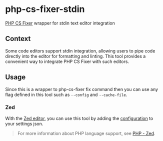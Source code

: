 # php-cs-fixer-stdin

[PHP CS Fixer](https://github.com/PHP-CS-Fixer/PHP-CS-Fixer) wrapper for stdin text editor integration

## Context

Some code editors support stdin integration, allowing users to pipe code directly into the editor for formatting and linting. This tool provides a convenient way to integrate PHP CS Fixer with such editors.

## Usage

Since this is a wrapper to php-cs-fixer fix command then you can use any flag
defined in this tool such as `--config` and `--cache-file`.

### Zed

With the [Zed editor](https://zed.dev/), you can use this tool by adding the [configuration](zed-configuration.json) to your settings json.

> For more information about PHP language support, see [PHP - Zed](https://zed.dev/docs/languages/php).
